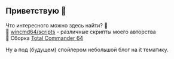 ## Приветствую 👋

Что интересного можно здесь найти? 🤔  
📜 [wincmd64/scripts](https://github.com/wincmd64/scripts) - различные скрипты моего авторства  
💾 Сборка [Total Commander 64](https://github.com/wincmd64/blog/wiki/TotalCmd)  

Ну а под (будущем) спойлером небольшой блог на it тематику.
